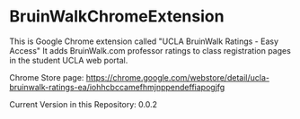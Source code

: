 # BruinWalkChromeExtension

This is Google Chrome extension called "UCLA BruinWalk Ratings - Easy Access"
It adds BruinWalk.com professor ratings to class registration pages in the student UCLA web portal.

Chrome Store page: https://chrome.google.com/webstore/detail/ucla-bruinwalk-ratings-ea/iohhcbccamefhmjnppendeffiapogjfg

Current Version in this Repository: 0.0.2
